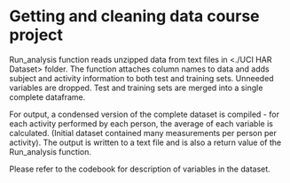 Getting and cleaning data course project
=======

Run_analysis function reads unzipped data from text files in <./UCI HAR Dataset> folder.
The function attaches column names to data and adds subject and activity information to 
both test and training sets. Unneeded variables are dropped.
Test and training sets are merged into a single complete dataframe. 

For output, a condensed version of the complete dataset is compiled - for each activity 
performed by each person, the average of each variable is calculated. 
(Initial dataset contained many measurements per person per activity).
The output is written to a text file and is also a return value of the Run_analysis function.

Please refer to the codebook for description of variables in the dataset.

